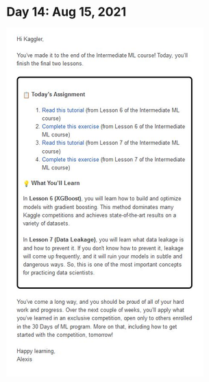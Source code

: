 # Day 14: Aug 15, 2021
![Day14-Assignment](https://github.com/EO4wellness/T-I-L/blob/main/AI-ML-NLP/Kaggle/Images/Day-14-Assignement.jpg)

